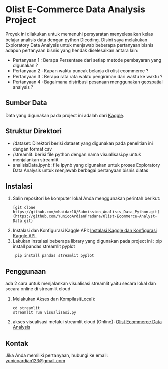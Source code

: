# Olist E-Commerce Data Analysis Project
Proyek ini dilakukan untuk memenuhi persyaratan menyelesaikan kelas belajar analisis data dengan python Dicoding. Disini saya melakukan Exploratory Data Analysis untuk menjawab beberapa pertanyaan bisnis
adapun pertanyaan bisnis yang hendak diselesaikan antara lain:
- Pertanyaan 1 : Berapa Persentase dari setiap metode pembayaran yang digunakan ?
- Pertanyaan 2 : Kapan waktu puncak belanja di olist ecommerce ?
- Pertanyaan 3 : Berapa rata rata waktu pengiriman dari waktu ke waktu ?
- Pertanyaan 4 : Bagaimana distribusi pesanaan menggunakan geospatial analysis ?

## Sumber Data
Data yang digunakan pada project ini adalah dari [Kaggle](https://www.kaggle.com/datasets/olistbr/brazilian-ecommerce).

## Struktur Direktori
- /dataset: Direktori berisi dataset yang digunakan pada penelitian ini dengan format csv
- /streamlit: berisi file python dengan nama visualisasi.py untuk menjalankan streamlit
- analisisData.ipynb: file ipynb yang digunakan untuk proses Exploratory Data Analysis untuk menjawab berbagai pertanyaan bisnis diatas

## Instalasi
1. Salin repositori ke komputer lokal Anda menggunakan perintah berikut:
   ```shell
   [git clone https://github.com/mhaidar10/Submission_Analisis_Data_Python.git](https://github.com/YunicoArdianPradana/Olist-Ecommerce-Analyst-Data.git)
   ```
2. Instalasi dan Konfigurasi Kaggle API:
   [Instalasi Kaggle dan Konfigurasi Kaggle API](https://github.com/Kaggle/kaggle-api).
3. Lakukan instalasi beberapa library yang digunakan pada project ini : pip install pandas streamlit pyplot 
   ```shell
    pip install pandas streamlit pyplot
    ```
   
## Penggunaan
ada 2 cara untuk menjalankan visualisasi streamlit yaitu secara lokal dan secara online di streamlit cloud
1. Melakukan Akses dan Kompilasi(Local):

    ```shell
    cd streamlit
    streamlit run visualisasi.py
    ```
2. akses visualisasi melalui streamlit cloud (Online): 
   [Olist Ecommerce Data Analysis](https://olist-ecommerce-analyst-data-canmsn6as4dekxyiweyscv.streamlit.app/)

## Kontak
Jika Anda memiliki pertanyaan, hubungi ke email: yunicoardian123@gmail.com

